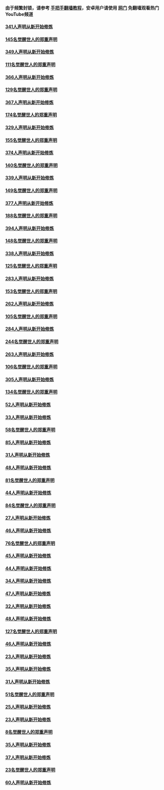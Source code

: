 #### 由于频繁封锁，请参考 [手把手翻墙教程](https://github.com/gfw-breaker/guides/wiki/)，安卓用户请使用 [网门](https://github.com/gfw-breaker/nogfw/blob/master/dl.md?t=06270201) 免翻墙观看热门YouTube频道 

#### [341人声明从新开始修炼](../pages/91/427255.md?t=06270201) 

#### [145名觉醒世人的郑重声明](../pages/91/427254.md?t=06270201) 

#### [349人声明从新开始修炼](../pages/91/426969.md?t=06270201) 

#### [111名觉醒世人的郑重声明](../pages/91/426968.md?t=06270201) 

#### [366人声明从新开始修炼](../pages/91/426737.md?t=06270201) 

#### [129名觉醒世人的郑重声明](../pages/91/426736.md?t=06270201) 

#### [367人声明从新开始修炼](../pages/91/426421.md?t=06270201) 

#### [174名觉醒世人的郑重声明](../pages/91/426420.md?t=06270201) 

#### [329人声明从新开始修炼](../pages/91/426139.md?t=06270201) 

#### [155名觉醒世人的郑重声明](../pages/91/426138.md?t=06270201) 

#### [374人声明从新开始修炼](../pages/91/425811.md?t=06270201) 

#### [140名觉醒世人的郑重声明](../pages/91/425810.md?t=06270201) 

#### [339人声明从新开始修炼](../pages/91/425690.md?t=06270201) 

#### [149名觉醒世人的郑重声明](../pages/91/425689.md?t=06270201) 

#### [377人声明从新开始修炼](../pages/91/424867.md?t=06270201) 

#### [188名觉醒世人的郑重声明](../pages/91/424866.md?t=06270201) 

#### [394人声明从新开始修炼](../pages/91/423914.md?t=06270201) 

#### [148名觉醒世人的郑重声明](../pages/91/423913.md?t=06270201) 

#### [338人声明从新开始修炼](../pages/91/423540.md?t=06270201) 

#### [125名觉醒世人的郑重声明](../pages/91/423539.md?t=06270201) 

#### [283人声明从新开始修炼](../pages/91/423296.md?t=06270201) 

#### [153名觉醒世人的郑重声明](../pages/91/423295.md?t=06270201) 

#### [262人声明从新开始修炼](../pages/91/423004.md?t=06270201) 

#### [105名觉醒世人的郑重声明](../pages/91/423003.md?t=06270201) 

#### [284人声明从新开始修炼](../pages/91/422707.md?t=06270201) 

#### [244名觉醒世人的郑重声明](../pages/91/422706.md?t=06270201) 

#### [263人声明从新开始修炼](../pages/91/422553.md?t=06270201) 

#### [106名觉醒世人的郑重声明](../pages/91/422552.md?t=06270201) 

#### [305人声明从新开始修炼](../pages/91/422153.md?t=06270201) 

#### [134名觉醒世人的郑重声明](../pages/91/422152.md?t=06270201) 

#### [52人声明从新开始修炼](../pages/91/421846.md?t=06270201) 

#### [33人声明从新开始修炼](../pages/91/421804.md?t=06270201) 

#### [58名觉醒世人的郑重声明](../pages/91/421845.md?t=06270201) 

#### [85人声明从新开始修炼](../pages/91/421769.md?t=06270201) 

#### [31人声明从新开始修炼](../pages/91/421763.md?t=06270201) 

#### [48人声明从新开始修炼](../pages/91/421605.md?t=06270201) 

#### [81名觉醒世人的郑重声明](../pages/91/421656.md?t=06270201) 

#### [44人声明从新开始修炼](../pages/91/421544.md?t=06270201) 

#### [84名觉醒世人的郑重声明](../pages/91/421543.md?t=06270201) 

#### [27人声明从新开始修炼](../pages/91/421465.md?t=06270201) 

#### [46人声明从新开始修炼](../pages/91/421454.md?t=06270201) 

#### [76名觉醒世人的郑重声明](../pages/91/421453.md?t=06270201) 

#### [45人声明从新开始修炼](../pages/91/421452.md?t=06270201) 

#### [44人声明从新开始修炼](../pages/91/421422.md?t=06270201) 

#### [34人声明从新开始修炼](../pages/91/421322.md?t=06270201) 

#### [47人声明从新开始修炼](../pages/91/421264.md?t=06270201) 

#### [32人声明从新开始修炼](../pages/91/421225.md?t=06270201) 

#### [48人声明从新开始修炼](../pages/91/421202.md?t=06270201) 

#### [127名觉醒世人的郑重声明](../pages/91/421224.md?t=06270201) 

#### [46人声明从新开始修炼](../pages/91/421203.md?t=06270201) 

#### [23人声明从新开始修炼](../pages/91/421138.md?t=06270201) 

#### [35人声明从新开始修炼](../pages/91/421122.md?t=06270201) 

#### [31人声明从新开始修炼](../pages/91/421081.md?t=06270201) 

#### [51名觉醒世人的郑重声明](../pages/91/421080.md?t=06270201) 

#### [25人声明从新开始修炼](../pages/91/421020.md?t=06270201) 

#### [23人声明从新开始修炼](../pages/91/420884.md?t=06270201) 

#### [8名觉醒世人的郑重声明](../pages/91/420883.md?t=06270201) 

#### [35人声明从新开始修炼](../pages/91/420809.md?t=06270201) 

#### [37人声明从新开始修炼](../pages/91/420766.md?t=06270201) 

#### [23名觉醒世人的郑重声明](../pages/91/420765.md?t=06270201) 

#### [60人声明从新开始修炼](../pages/91/420727.md?t=06270201) 

